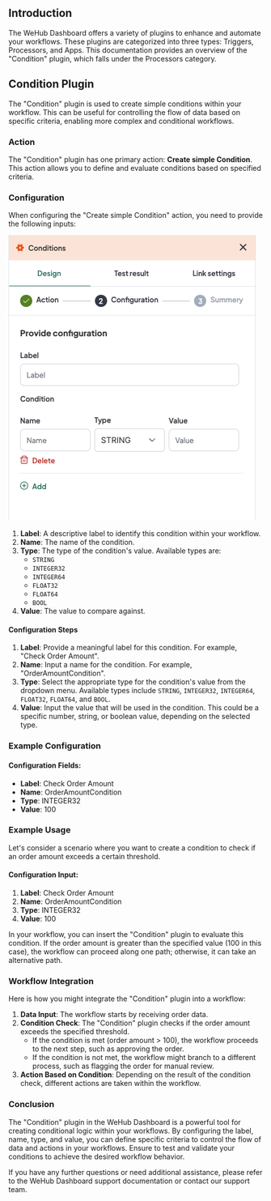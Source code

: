 
## Introduction
The WeHub Dashboard offers a variety of plugins to enhance and automate your workflows. These plugins are categorized into three types: Triggers, Processors, and Apps. This documentation provides an overview of the "Condition" plugin, which falls under the Processors category.

## Condition Plugin
The "Condition" plugin is used to create simple conditions within your workflow. This can be useful for controlling the flow of data based on specific criteria, enabling more complex and conditional workflows.

### Action
The "Condition" plugin has one primary action: **Create simple Condition**. This action allows you to define and evaluate conditions based on specified criteria.

### Configuration
When configuring the "Create simple Condition" action, you need to provide the following inputs:

![Screenshot 2024-05-23 at 19.07.21.png](../../../static/img/Conditions.png)

1. **Label**: A descriptive label to identify this condition within your workflow.
2. **Name**: The name of the condition.
3. **Type**: The type of the condition's value. Available types are:
   - `STRING`
   - `INTEGER32`
   - `INTEGER64`
   - `FLOAT32`
   - `FLOAT64`
   - `BOOL`
4. **Value**: The value to compare against.

#### Configuration Steps
1. **Label**: Provide a meaningful label for this condition. For example, "Check Order Amount".
2. **Name**: Input a name for the condition. For example, "OrderAmountCondition".
3. **Type**: Select the appropriate type for the condition's value from the dropdown menu. Available types include `STRING`, `INTEGER32`, `INTEGER64`, `FLOAT32`, `FLOAT64`, and `BOOL`.
4. **Value**: Input the value that will be used in the condition. This could be a specific number, string, or boolean value, depending on the selected type.

### Example Configuration
#### Configuration Fields:
- **Label**: Check Order Amount
- **Name**: OrderAmountCondition
- **Type**: INTEGER32
- **Value**: 100

### Example Usage
Let's consider a scenario where you want to create a condition to check if an order amount exceeds a certain threshold.

#### Configuration Input:
1. **Label**: Check Order Amount
2. **Name**: OrderAmountCondition
3. **Type**: INTEGER32
4. **Value**: 100

In your workflow, you can insert the "Condition" plugin to evaluate this condition. If the order amount is greater than the specified value (100 in this case), the workflow can proceed along one path; otherwise, it can take an alternative path.

### Workflow Integration
Here is how you might integrate the "Condition" plugin into a workflow:

1. **Data Input**: The workflow starts by receiving order data.
2. **Condition Check**: The "Condition" plugin checks if the order amount exceeds the specified threshold.
   - If the condition is met (order amount > 100), the workflow proceeds to the next step, such as approving the order.
   - If the condition is not met, the workflow might branch to a different process, such as flagging the order for manual review.
3. **Action Based on Condition**: Depending on the result of the condition check, different actions are taken within the workflow.

### Conclusion
The "Condition" plugin in the WeHub Dashboard is a powerful tool for creating conditional logic within your workflows. By configuring the label, name, type, and value, you can define specific criteria to control the flow of data and actions in your workflows. Ensure to test and validate your conditions to achieve the desired workflow behavior.

If you have any further questions or need additional assistance, please refer to the WeHub Dashboard support documentation or contact our support team.

